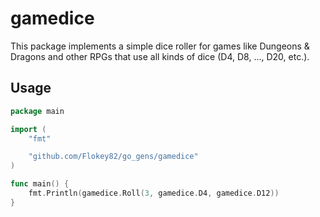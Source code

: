 # gamedice

This package implements a simple dice roller for games like Dungeons & Dragons and other RPGs that use all kinds of dice (D4, D8, ..., D20, etc.).

## Usage

```go
package main

import (
	"fmt"

	"github.com/Flokey82/go_gens/gamedice"
)

func main() {
	fmt.Println(gamedice.Roll(3, gamedice.D4, gamedice.D12))
}
```

